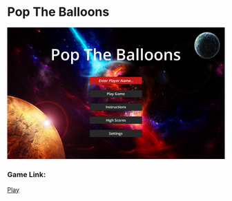# Pop The Balloons
<img src="https://github.com/naa7/pop_the_balloon/blob/main/game_overview.png">

### Game Link:
[Play](https://naa7.itch.io/pop-the-balloons)

